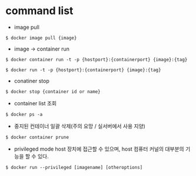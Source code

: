# command list

- image pull
```
$ docker image pull {image}
```

- image -> container run
```
$ docker container run -t -p {hostport}:{containerport} {image}:{tag}

$ docker run -t -p {hostport}:{containerport} {image}:{tag}
```

- conatiner stop
```
$ docker stop {container id or name}
```

- container list 조회
```
$ docker ps -a
```

- 중지된 컨테이너 일괄 삭제(주의 요망 / 실서버에서 사용 지양)
```
$ docker container prune
```

- privileged mode
host 장치에 접근할 수 있으며, host 컴퓨터 커널의 대부분의 기능을 할 수 있다.
```
$ docker run --privileged [imagename] [otheroptions]
```